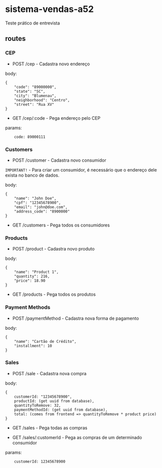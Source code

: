 # sistema-vendas-a52
Teste prático de entrevista

## routes

### CEP

* POST /cep - Cadastra novo endereço

body:
```
{
    "code": "89000000",
    "state": "SC",
    "city": "Blumenau",
    "neighborhood": "Centro",
    "street": "Rua XV"
}
```

* GET /cep/:code - Pega endereço pelo CEP

params:
```
    code: 89000111
```

### Customers

* POST /customer - Cadastra novo consumidor

`IMPORTANT!` - Para criar um consumidor, é necessário que o endereço dele exista no banco de dados.

body:
```
{
    "name": "John Doe",
    "cpf": "12345678900",
    "email": "john@doe.com",
    "address_code": "8900000"
}
```

* GET /customers - Pega todos os consumidores

### Products

* POST /product - Cadastra novo produto

body:
```
{
    "name": "Product 1",
    "quantity": 216,
    "price": 18.90
}
```

* GET /products - Pega todos os produtos

### Payment Methods

* POST /paymentMethod - Cadastra nova forma de pagamento

body:
```
{
    "name": "Cartão de Crédito",
    "installment": 10
}
```

### Sales

* POST /sale - Cadastra nova compra

body:
```
{
    customerId: "12345678900",
    productId: (get uuid from database),
    quantityToRemove: 32,
    paymentMethodId: (get uuid from database),
    total: (comes from frontend => quantityToRemove * product price)
}
```

* GET /sales - Pega todas as compras

* GET /sales/:customerId - Pega as compras de um determinado consumidor

params:
```
    customerId: 12345678900
```